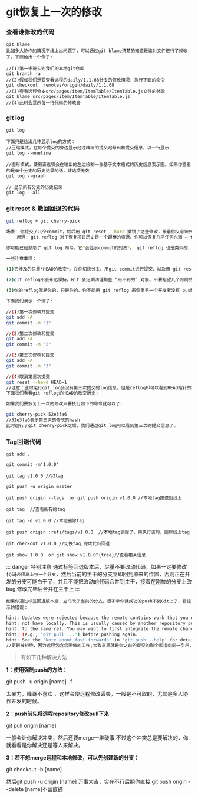 
# git恢复上一次的修改

### 查看谁修改的代码 
```bash{9}
git blame
比如多人协作的情况下线上出问题了，可以通过git blame清楚的知道是谁对文件进行了修改了。下面给出一个例子:

//(1)第一步进入到我们的本地git仓库
git branch -a
//(2)假如我们是要查看远程的daily/1.1.68分支的修改情况，执行下面的命令
git checkout  remotes/origin/daily/1.1.68
//(3)查看远程分支src/pages/item/ItemTable/ItemTable.js文件的修改
git blame src/pages/item/ItemTable/ItemTable.js
//(4)此时会显示每一行代码的修改者
```
    
### git log

```bash{27,36}
git log

下面只是给出几种显示log的方式：
//压缩模式，在每个提交的旁边显示经过精简的提交哈希码和提交信息，以一行显示
git log --oneline

//图形模式，使用该选项会在输出的左边绘制一张基于文本格式的历史信息表示图。如果你查看的是单个分支的历史记录的话，该选项无效
git log --graph

// 显示所有分支的历史记录
git log --all

```

### git reset & 撤回回退的代码

```bash
git reflog + git cherry-pick

场景: 你提交了几个commit，然后用 git reset --hard 撤销了这些修改，接着你又意识到：你    希  望还原这些修改！
    原理: git reflog 对于恢复项目历史是一个超棒的资源。你可以恢复几乎任何东西 — 任何你commit 过的东西 — 只要通过 reflog。

你可能已经熟悉了 git log 命令，它*会显示commit的列表*。 git reflog 也是类似的，不过它显示的是一个*HEAD发生改变的时间列表*。

一些注意事项：

(1)它涉及的只是*HEAD的改变*。在你切换分支、用git commit进行提交、以及用 git reset撤销 commit时，HEAD会改变，但当你用 git checkout -- 撤销时(只是替换文件，分支不变)，HEAD 并不会改变 — 如前所述，这些修改从来没有被提交过，因此reflog 也无法帮助我们恢复它们。

(2)git reflog不会永远保持。Git 会定期清理那些 “用不到的” 对象。不要指望几个月前的提交还一直躺在那里。

(3)你的reflog就是你的，只是你的。你不能用 git reflog 来恢复另一个开发者没有 push 过的 commit。

下面我们演示一个例子:

//(1)第一次修改并提交
git add -A
git commit -m "1"

//(2)第二次修改和提交
git add -A
git commit -m "2"

//(3)第三次修改和提交
git add -A
git commit -m "3"

//(4)取消第三次提交
git reset --hard HEAD~1
//注意：此时运行git log会没有第三次提交的log信息，但是reflog却可以看到HEAD指针的移动历史
下面我们看看git reflog的HEAD的改变历史:

如果我们要恢复上一次的修改只要执行如下的命令就可以了:

git cherry-pick 52e3fa6
//52e3fa6表示第三次的修改的hash
此时运行了git cherry-pick之后，我们通过git log可以看到第三次的提交信息了。
```

### Tag回退代码


```bash{5,9,13,15}
git add .

git commit -m'1.0.0'

git tag v1.0.0 //打tag

git push -u origin master

git push origin --tags  or git push origin v1.0.0 //本地tag推送到线上

git tag  //查看所有的tag

git tag -d v1.0.0 //本地删除tag

git push origin :refs/tags/v1.0.0  //本地tag删除了，再执行该句，删除线上tag

git checkout v1.0.0 //切换tag,完成代码回退

git show 1.0.0  or git show v1.0.0^{tree}//查看相关信息

```

::: danger 特别注意
 通过标签回退版本后，尽量不要改动代码，如果一定要修改代码`必须马上拉一个分支`，然后当前的主干的分支立即回到原来的位置，否则正在开发的分支可能白干了，并且不能把改动的代码合并到主干，接着在刚拉的分支上改bug,修改完毕后合并在主干上
:::


`如果你通过标签回退版本后，立马改了当前的分支，很不幸你就成功的push不到Git上了，看提示的错误：`

```bash
hint: Updates were rejected because the remote contains work that you do
hint: not have locally. This is usually caused by another repository pushing
hint: to the same ref. You may want to first integrate the remote changes
hint: (e.g., 'git pull ...') before pushing again.
hint: See the 'Note about fast-forwards' in 'git push --help' for details.
//更新被拒绝，因为远程包含您所做的工作,大致意思就是你之前的提交的那个库指向同一引用，且低于一个版本，要你集成远程更改
```
> 有如下几种解决方法：

**1：使用强制push的方法：**

git push -u origin [name] -f 

太暴力，峰哥不喜欢 ，这样会使远程修改丢失，一般是不可取的，尤其是多人协作开发的时候。

**2：push前先将远程repository修改pull下来**

git pull origin [name]

一般会让你解决冲突，然后还要merge一堆破事,不过这个冲突总是要解决的，你就看看是你解决还是等人来解决。

**3：若不想merge远程和本地修改，可以先创建新的分支：**

git checkout -b  [name]

然后git push -u origin [name]  万事大吉，实在不行后期你直接 git push origin --delete [name]不留痕迹
